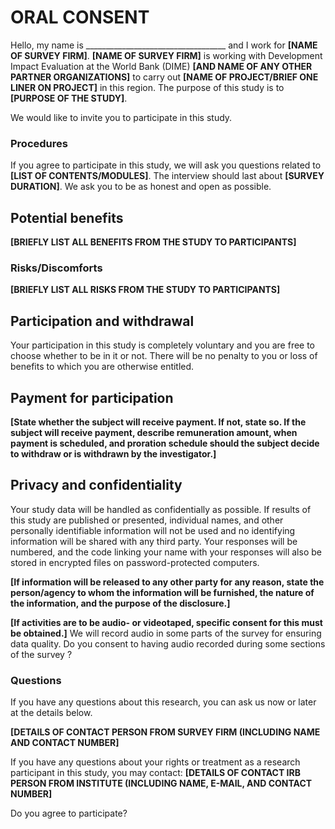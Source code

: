 # ORAL CONSENT

Hello, my name is ___________________________________ and I work for **[NAME OF SURVEY FIRM]**.
**[NAME OF SURVEY FIRM]** is working with Development Impact Evaluation at the World Bank (DIME)
**[AND NAME OF ANY OTHER PARTNER ORGANIZATIONS]** to carry out **[NAME OF PROJECT/BRIEF ONE LINER ON PROJECT]** in this region.
The purpose of this study is to **[PURPOSE OF THE STUDY]**.  

We would like to invite you to participate in this study.

### Procedures
If you agree to participate in this study, we will ask you questions related to **[LIST OF CONTENTS/MODULES]**.
The interview should last about **[SURVEY DURATION]**.
We ask you to be as honest and open as possible.

## Potential benefits
**[BRIEFLY LIST ALL BENEFITS FROM THE STUDY TO PARTICIPANTS]**

### Risks/Discomforts
 **[BRIEFLY LIST ALL RISKS FROM THE STUDY TO PARTICIPANTS]**

 ## Participation and withdrawal
 Your participation in this study is completely voluntary and you are free to choose whether to be in it or not. There will be no penalty to you or loss of benefits to which you are otherwise entitled.


 ## Payment for participation

 **[State whether the subject will receive payment. If not, state so.
 If the subject will receive payment, describe remuneration amount, when payment is scheduled,
 and proration schedule should the subject decide to withdraw or is withdrawn by the investigator.]**

 ## Privacy and confidentiality
 Your study data will be handled as confidentially as possible. If results of this study are published or presented, individual names, and other personally identifiable information will not be used and no identifying information will be shared with any third party. Your responses will be numbered, and the code linking your name with your responses will also be stored in encrypted files on
 password-protected computers.

 **[If information will be released to any other party for any reason,
 state the person/agency to whom the information will be furnished, the nature of the information,
 and the purpose of the disclosure.]**

 **[If activities are to be audio- or videotaped, specific consent for this must be obtained.]** We will record audio in some parts of the survey for ensuring data quality. Do you consent to having audio recorded during some sections of the survey ?

 ### Questions
 If you have any questions about this research, you can ask us now or later at the details below.

 **[DETAILS OF CONTACT PERSON FROM SURVEY FIRM (INCLUDING NAME AND CONTACT NUMBER]**

 If you have any questions about your rights or treatment as a research participant in this study, you may contact:
 **[DETAILS OF CONTACT IRB PERSON FROM INSTITUTE (INCLUDING NAME, E-MAIL, AND CONTACT NUMBER]**

 Do you agree to participate?
